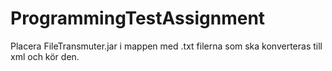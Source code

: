 # ProgrammingTestAssignment

Placera FileTransmuter.jar i mappen med .txt filerna som ska konverteras till xml och kör den.
